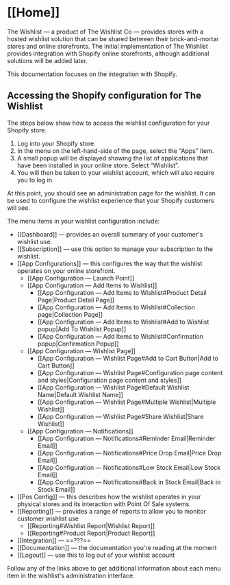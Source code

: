 # [[Home]]

The Wishlist — a product of The Wishlist Co — provides stores with a hosted wishlist solution that can be shared between their brick-and-mortar stores and online storefronts.
The initial implementation of The Wishlist provides integration with Shopify online storefronts, although additional solutions will be added later.

This documentation focuses on the integration with Shopify.

## Accessing the Shopify configuration for The Wishlist

The steps below show how to access the wishlist configuration for your Shopify store.

1. Log into your Shopify store.
2. In the menu on the left-hand-side of the page, select the “Apps” item.
3. A small popup will be displayed showing the list of applications that have been installed in your online store. Select “Wishlist”.
4. You will then be taken to your wishlist account, which will also require you to log in.

At this point, you should see an administration page for the wishlist. It can be used to configure the wishlist experience that your Shopify customers will see.

The menu items in your wishlist configuration include:

- [[Dashboard]] — provides an overall summary of your customer's wishlist use.
- [[Subscription]] — use this option to manage your subscription to the wishlist.
- [[App Configurations]] — this configures the way that the wishlist operates on your online storefront.
	- [[App Configuration — Launch Point]]
	- [[App Configuration — Add Items to Wishlist]]
		- [[App Configuration — Add Items to Wishlist#Product Detail Page|Product Detail Page]]
		- [[App Configuration — Add Items to Wishlist#Collection page|Collection Page]]
		- [[App Configuration — Add Items to Wishlist#Add to Wishlist popup|Add To Wishlist Popup]]
		- [[App Configuration — Add Items to Wishlist#Confirmation popup|Confirmation Popup]]
	- [[App Configuration — Wishlist Page]]
		- [[App Configuration — Wishlist Page#Add to Cart Button|Add to Cart Button]]
		- [[App Configuration — Wishlist Page#Configuration page content and styles|Configuration page content and styles]]
		- [[App Configuration — Wishlist Page#Default Wishlist Name|Default Wishlist Name]]
		- [[App Configuration — Wishlist Page#Multiple Wishlist|Multiple Wishlist]]
		- [[App Configuration — Wishlist Page#Share Wishlist|Share Wishlist]]
	- [[App Configuration — Notifications]]
		- [[App Configuration — Notifications#Reminder Email|Reminder Email]]
		- [[App Configuration — Notifications#Price Drop Email|Price Drop Email]]
		- [[App Configuration — Notifications#Low Stock Email|Low Stock Email]]
		- [[App Configuration — Notifications#Back in Stock Email|Back in Stock Email]]
- [[Pos Config]] — this describes how the wishlist operates in your physical stores and its interaction with Point Of Sale systems.
- [[Reporting]] — provides a range of reports to allow you to monitor customer wishlist use
	- [[Reporting#Wishlist Report|Wishlist Report]]
	- [[Reporting#Product Report|Product Report]]
- [[Integration]] — ==???==
- [[Documentation]] — the documentation you're reading at the moment
- [[Logout]] — use this to log out of your wishlist account

Follow any of the links above to get additional information about each menu item in the wishlist's administration interface.